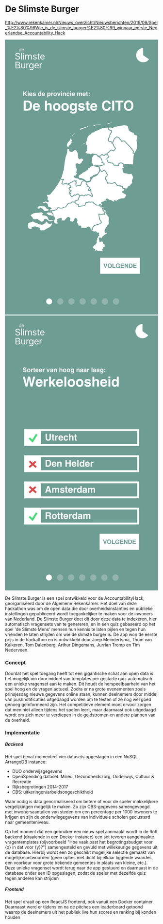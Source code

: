 # De Slimste Burger


http://www.rekenkamer.nl/Nieuws_overzicht/Nieuwsberichten/2016/09/Spel_%E2%80%98Wie_is_de_slimste_burger%E2%80%99_winnaar_eerste_Nederlandse_Accountability_Hack

![alt tag](https://github.com/Nedervino/De-Slimste-Burger/blob/master/images/screen1.png)
![alt tag](https://github.com/Nedervino/De-Slimste-Burger/blob/master/images/screen2.png)

De Slimste Burger is een spel ontwikkeld voor de AccountabilityHack, georganiseerd door de Algemene Rekenkamer. Het doel van deze hackathon was om de open data die door overheidsinstanties en publieke instellingen gepubliceerd wordt toegankelijker te maken voor de inwoners van Nederland. De Slimste Burger doet dit door deze data te indexeren, hier automatisch vragensets van te genereren, en in een quiz gebaseerd op het spel 'de Slimste Mens' mensen hun kennis te laten pijlen en tegen hun vrienden te laten strijden om wie de slimste burger is. De app won de eerste prijs in de hackathon en is ontwikkeld door Joep Meindertsma, Thom van Kalkeren, Tom Dalenberg, Arthur Dingemans, Jurrian Tromp en Tim Nederveen.

### Concept
Doordat het spel toegang heeft tot een gigantische schat aan open data is het mogelijk om door middel van templates per gestarte quiz automatisch een unieke vragenset aan te maken. Dit houdt de herspeelbaarheid van het spel hoog en de vragen actueel. Zodra er na grote evenementen zoals prinsjesdag nieuwe gegevens online staan, kunnen deelnemers door middel van pushnotificaties uitgedaagd worden om te testen of ze nog wel goed genoeg geïnformeerd zijn. Het competitieve element moet ervoor zorgen dat men niet alleen tijdens het spelen leert, maar daarnaast ook uitgedaagd wordt om zich meer te verdiepen in de geldstromen en andere plannen van de overheid.

### Implementatie
##### Backend
Het spel bevat momenteel vier datasets opgeslagen in een NoSQL ArrangoDB instance:
  - DUO onderwijsgegevens
  - OpenSpending dataset: Milieu, Gezondheidszorg, Onderwijs, Cultuur & Recreatie
  - Rijksbegrotingen 2014-2017
  - CBS: uitkeringen/arbeidsongeschiktheid

Waar nodig is data genormaliseerd om betere of voor de speler makkelijkere vergelijkingen mogelijk te maken. Zo zijn CBS-gegevens samengevoegd met inwonersaantallen van steden om een percentage per 1000 inwoners te krijgen en zijn de onderwijsgegevens van individuele scholen geclusterd naar gemeenteniveau.

Op het moment dat een gebruiker een nieuw spel aanmaakt wordt in de RoR backend (draaiende in een Docker instance) een set tevoren aangemaakte vragentemplates (bijvoorbeeld "Hoe vaak past het begrotingsbudget voor {x} in dat voor {y}?") samengesteld en gevuld met willekeurige gegevens uit de database.  Hierbij wordt een zo geschikt mogelijke selectie gemaakt van mogelijke antwoorden (geen opties met dicht bij elkaar liggende waardes, een voorkeur voor grote bekende gemeentes in plaats van kleine, etc.). Deze unieke vragenset wordt terug naar de app gestuurd en daarnaast in de database onder een ID opgeslagen, zodat de speler met dezelfde quiz tegen anderen kan strijden



##### Frontend
Het spel draait op een ReactJS frontend, ook vanuit een Docker container. Daarnaast werd er tijdens en na de pitches een leaderboard getoond waarop de deelnemers uit het publiek live hun scores en ranking bij konden houden
